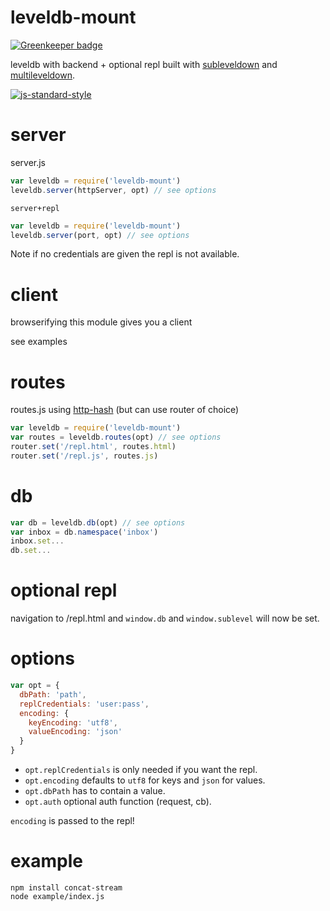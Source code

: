 # leveldb-mount

[![Greenkeeper badge](https://badges.greenkeeper.io/JamesKyburz/leveldb-mount.svg)](https://greenkeeper.io/)

leveldb with backend + optional repl built with [subleveldown] and [multileveldown].

[![js-standard-style](https://img.shields.io/badge/code_style-standard-brightgreen.svg)](https://github.com/feross/standard)

# server

server.js
```javascript
var leveldb = require('leveldb-mount')
leveldb.server(httpServer, opt) // see options
```

`server+repl`
```javascript
var leveldb = require('leveldb-mount')
leveldb.server(port, opt) // see options
```

Note if no credentials are given the repl is not available.

# client

browserifying this module gives you a client

see examples

# routes
routes.js using [http-hash] (but can use router of choice)
```javascript
var leveldb = require('leveldb-mount')
var routes = leveldb.routes(opt) // see options
router.set('/repl.html', routes.html)
router.set('/repl.js', routes.js)
```

# db
```javascript
var db = leveldb.db(opt) // see options
var inbox = db.namespace('inbox')
inbox.set...
db.set...
```

# optional repl
navigation to /repl.html and `window.db` and `window.sublevel` will now be set.

# options
```javascript
var opt = {
  dbPath: 'path',
  replCredentials: 'user:pass',
  encoding: {
    keyEncoding: 'utf8',
    valueEncoding: 'json'
  }
}
```

* `opt.replCredentials` is only needed if you want the repl.
* `opt.encoding` defaults to `utf8` for keys and `json` for values.
* `opt.dbPath` has to contain a value.
* `opt.auth` optional auth function (request, cb).

`encoding` is passed to the repl!

# example
```
npm install concat-stream
node example/index.js
```

[http-hash]: https://github.com/Matt-Esch/http-hash
[subleveldown]: https://github.com/mafintosh/subleveldown
[multileveldown]: https://github.com/mafintosh/multileveldown
